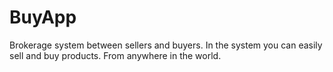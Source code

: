 # BuyApp
Brokerage system between sellers and buyers. 
In the system you can easily sell and buy products. 
From anywhere in the world.
